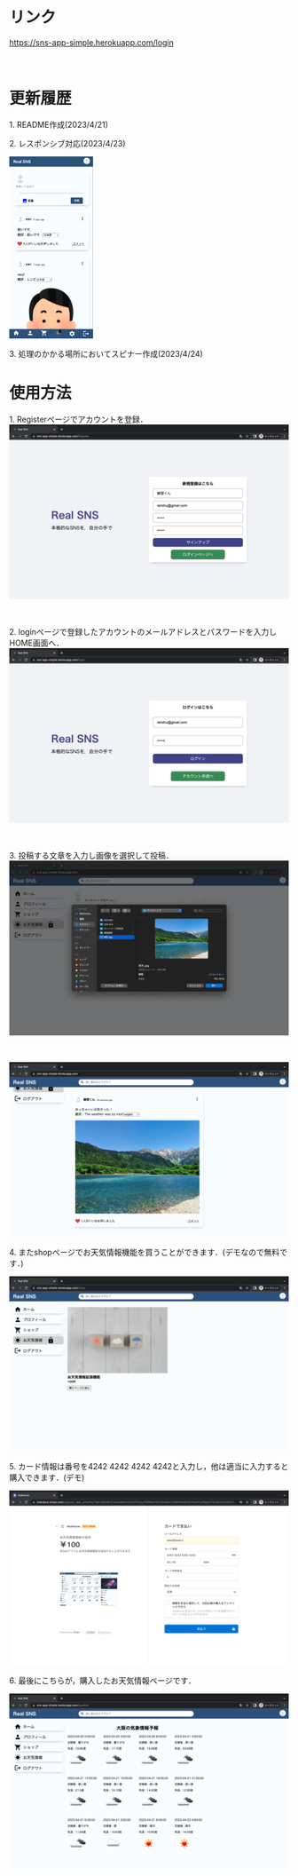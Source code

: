 # リンク
https://sns-app-simple.herokuapp.com/login

<br>

# 更新履歴
1\. README作成(2023/4/21)

2\. レスポンシブ対応(2023/4/23)

<img src="./frontend/READMEimg/responsive.png" width="30%">

3\. 処理のかかる場所においてスピナー作成(2023/4/24)

# 使用方法
1\. Registerページでアカウントを登録．
![登録画面](./frontend/READMEimg/Register.png)

<br>

2\. loginページで登録したアカウントのメールアドレスとパスワードを入力しHOME画面へ．
![ログイン画面](./frontend/READMEimg/login.png)

<br>

3\. 投稿する文章を入力し画像を選択して投稿．
![投稿](./frontend/READMEimg/post.png)

<br>

![投稿結果](./frontend/READMEimg/image.png)

4\. またshopページでお天気情報機能を買うことができます．(デモなので無料です．)

![ショップ画面](./frontend/READMEimg/shop.png)

5\. カード情報は番号を4242 4242 4242 4242と入力し，他は適当に入力すると購入できます．(デモ)

![購入画面](./frontend/READMEimg/checkout.png)

6\. 最後にこちらが，購入したお天気情報ページです．

![お天気情報画面](./frontend/READMEimg/weather.png)